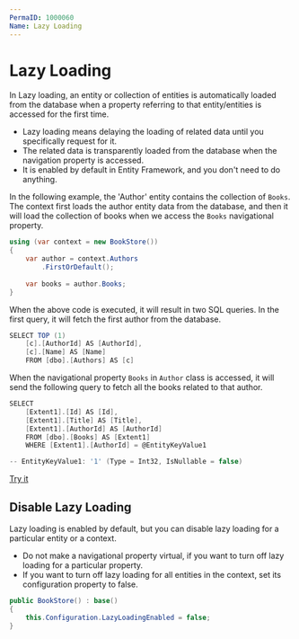 ```yaml
---
PermaID: 1000060
Name: Lazy Loading
---
```


# Lazy Loading

In Lazy loading, an entity or collection of entities is automatically loaded from the database when a property referring to that entity/entities is accessed for the first time. 

 - Lazy loading means delaying the loading of related data until you specifically request for it.
 - The related data is transparently loaded from the database when the navigation property is accessed.
 - It is enabled by default in Entity Framework, and you don't need to do anything. 

In the following example, the 'Author' entity contains the collection of `Books`. The context first loads the author entity data from the database, and then it will load the collection of books when we access the `Books` navigational property.

```csharp
using (var context = new BookStore())
{
    var author = context.Authors
        .FirstOrDefault();
    
    var books = author.Books;
}
```

When the above code is executed, it will result in two SQL queries. In the first query, it will fetch the first author from the database.

```csharp
SELECT TOP (1) 
    [c].[AuthorId] AS [AuthorId], 
    [c].[Name] AS [Name]
    FROM [dbo].[Authors] AS [c]
```

When the navigational property `Books` in `Author` class is accessed, it will send the following query to fetch all the books related to that author.

```csharp
SELECT 
    [Extent1].[Id] AS [Id], 
    [Extent1].[Title] AS [Title], 
    [Extent1].[AuthorId] AS [AuthorId]
    FROM [dbo].[Books] AS [Extent1]
    WHERE [Extent1].[AuthorId] = @EntityKeyValue1

-- EntityKeyValue1: '1' (Type = Int32, IsNullable = false)
```

[Try it](https://dotnetfiddle.net/yXTgHu)

## Disable Lazy Loading

Lazy loading is enabled by default, but you can disable lazy loading for a particular entity or a context. 

 - Do not make a navigational property virtual, if you want to turn off lazy loading for a particular property. 
 - If you want to turn off lazy loading for all entities in the context, set its configuration property to false.

```csharp
public BookStore() : base()
{
    this.Configuration.LazyLoadingEnabled = false;
}
```